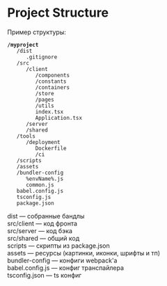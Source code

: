 # Project Structure

Пример структуры:

<pre><code><strong>/myproject
</strong>   /dist
      .gitignore
   /src
      /client
         /components
         /constants
         /containers
         /store
         /pages
         /utils
         index.tsx
         Application.tsx
      /server
      /shared
   /tools
      /deployment
         Dockerfile
         /ci
   /scripts
   /assets
   /bundler-config
      %envName%.js
      common.js
   babel.config.js
   tsconfig.js
   package.json</code></pre>

dist — собранные бандлы\
src/client — код фронта\
src/server — код бэка\
src/shared — общий код\
scripts — скрипты из package.json\
assets — ресурсы (картинки, иконки, шрифты и тп)\
bundler-config — конфиги webpack'а\
babel.config.js — конфиг транспайлера\
tsconfig.json — ts конфиг
